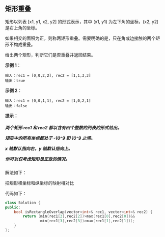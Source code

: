 ## 矩形重叠

矩形以列表 [x1, y1, x2, y2] 的形式表示，其中 (x1, y1) 为左下角的坐标，(x2, y2) 是右上角的坐标。

如果相交的面积为正，则称两矩形重叠。需要明确的是，只在角或边接触的两个矩形不构成重叠。

给出两个矩形，判断它们是否重叠并返回结果。

**示例 1：**
```
输入：rec1 = [0,0,2,2], rec2 = [1,1,3,3]
输出：true
```
**示例 2：**
```
输入：rec1 = [0,0,1,1], rec2 = [1,0,2,1]
输出：false
```

**提示：**
<h5>
两个矩形 rec1 和 rec2 都以含有四个整数的列表的形式给出。

矩形中的所有坐标都处于 -10^9 和 10^9 之间。

x 轴默认指向右，y 轴默认指向上。

你可以仅考虑矩形是正放的情况。
</h5>

解法如下：

把矩形横坐标和纵坐标的映射相对比



代码如下：

```C++
class Solution {
public:
    bool isRectangleOverlap(vector<int>& rec1, vector<int>& rec2) {
        return (min(rec1[2],rec2[2])>max(rec1[0],rec2[0])&&
                min(rec1[3],rec2[3])>max(rec1[1],rec2[1]));
    }
};
```